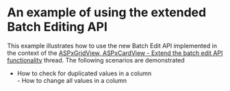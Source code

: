 # An example of using the extended Batch Editing API 


<p>This example illustrates how to use the new Batch Edit API implemented in the context of the <a href="https://www.devexpress.com/Support/Center/p/T346067">ASPxGridView, ASPxCardView - Extend the batch edit API functionality</a> thread. The following scenarios are demonstrated

* How to check for duplicated values in a column<br>- How to change all values in a column</p>

<br/>


